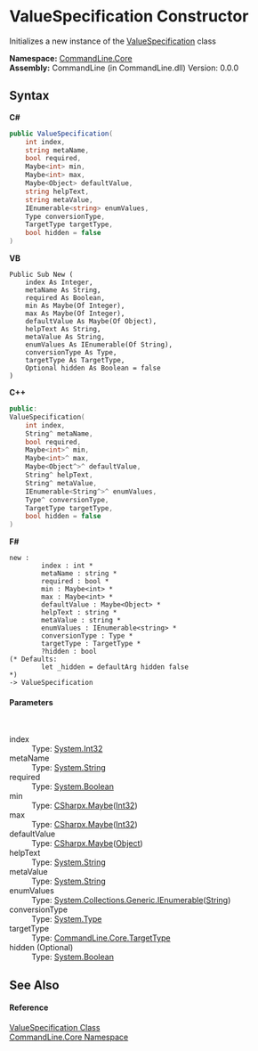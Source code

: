 # ValueSpecification Constructor 
 

Initializes a new instance of the <a href="T_CommandLine_Core_ValueSpecification">ValueSpecification</a> class

**Namespace:**&nbsp;<a href="N_CommandLine_Core">CommandLine.Core</a><br />**Assembly:**&nbsp;CommandLine (in CommandLine.dll) Version: 0.0.0

## Syntax

**C#**<br />
``` C#
public ValueSpecification(
	int index,
	string metaName,
	bool required,
	Maybe<int> min,
	Maybe<int> max,
	Maybe<Object> defaultValue,
	string helpText,
	string metaValue,
	IEnumerable<string> enumValues,
	Type conversionType,
	TargetType targetType,
	bool hidden = false
)
```

**VB**<br />
``` VB
Public Sub New ( 
	index As Integer,
	metaName As String,
	required As Boolean,
	min As Maybe(Of Integer),
	max As Maybe(Of Integer),
	defaultValue As Maybe(Of Object),
	helpText As String,
	metaValue As String,
	enumValues As IEnumerable(Of String),
	conversionType As Type,
	targetType As TargetType,
	Optional hidden As Boolean = false
)
```

**C++**<br />
``` C++
public:
ValueSpecification(
	int index, 
	String^ metaName, 
	bool required, 
	Maybe<int>^ min, 
	Maybe<int>^ max, 
	Maybe<Object^>^ defaultValue, 
	String^ helpText, 
	String^ metaValue, 
	IEnumerable<String^>^ enumValues, 
	Type^ conversionType, 
	TargetType targetType, 
	bool hidden = false
)
```

**F#**<br />
``` F#
new : 
        index : int * 
        metaName : string * 
        required : bool * 
        min : Maybe<int> * 
        max : Maybe<int> * 
        defaultValue : Maybe<Object> * 
        helpText : string * 
        metaValue : string * 
        enumValues : IEnumerable<string> * 
        conversionType : Type * 
        targetType : TargetType * 
        ?hidden : bool 
(* Defaults:
        let _hidden = defaultArg hidden false
*)
-> ValueSpecification
```


#### Parameters
&nbsp;<dl><dt>index</dt><dd>Type: <a href="https://docs.microsoft.com/dotnet/api/system.int32" target="_blank">System.Int32</a><br /></dd><dt>metaName</dt><dd>Type: <a href="https://docs.microsoft.com/dotnet/api/system.string" target="_blank">System.String</a><br /></dd><dt>required</dt><dd>Type: <a href="https://docs.microsoft.com/dotnet/api/system.boolean" target="_blank">System.Boolean</a><br /></dd><dt>min</dt><dd>Type: <a href="T_CSharpx_Maybe_1">CSharpx.Maybe</a>(<a href="https://docs.microsoft.com/dotnet/api/system.int32" target="_blank">Int32</a>)<br /></dd><dt>max</dt><dd>Type: <a href="T_CSharpx_Maybe_1">CSharpx.Maybe</a>(<a href="https://docs.microsoft.com/dotnet/api/system.int32" target="_blank">Int32</a>)<br /></dd><dt>defaultValue</dt><dd>Type: <a href="T_CSharpx_Maybe_1">CSharpx.Maybe</a>(<a href="https://docs.microsoft.com/dotnet/api/system.object" target="_blank">Object</a>)<br /></dd><dt>helpText</dt><dd>Type: <a href="https://docs.microsoft.com/dotnet/api/system.string" target="_blank">System.String</a><br /></dd><dt>metaValue</dt><dd>Type: <a href="https://docs.microsoft.com/dotnet/api/system.string" target="_blank">System.String</a><br /></dd><dt>enumValues</dt><dd>Type: <a href="https://docs.microsoft.com/dotnet/api/system.collections.generic.ienumerable-1" target="_blank">System.Collections.Generic.IEnumerable</a>(<a href="https://docs.microsoft.com/dotnet/api/system.string" target="_blank">String</a>)<br /></dd><dt>conversionType</dt><dd>Type: <a href="https://docs.microsoft.com/dotnet/api/system.type" target="_blank">System.Type</a><br /></dd><dt>targetType</dt><dd>Type: <a href="T_CommandLine_Core_TargetType">CommandLine.Core.TargetType</a><br /></dd><dt>hidden (Optional)</dt><dd>Type: <a href="https://docs.microsoft.com/dotnet/api/system.boolean" target="_blank">System.Boolean</a><br /></dd></dl>

## See Also


#### Reference
<a href="T_CommandLine_Core_ValueSpecification">ValueSpecification Class</a><br /><a href="N_CommandLine_Core">CommandLine.Core Namespace</a><br />